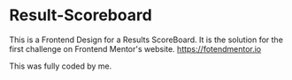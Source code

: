 # Result-Scoreboard

This is a Frontend Design for a Results ScoreBoard.
It is the solution for the first challenge on Frontend Mentor's website. https://fotendmentor.io

This was fully coded by me.